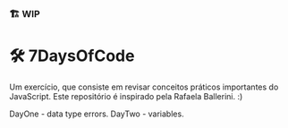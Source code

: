 ### :building_construction: WIP

# :hammer_and_wrench: 7DaysOfCode

Um exercício, que consiste em revisar conceitos práticos importantes do JavaScript. Este repositório é inspirado pela Rafaela Ballerini. :)

DayOne - data type errors.
DayTwo - variables.
